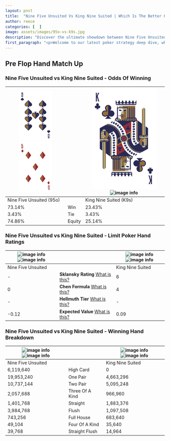 ```yaml
---
layout: post
title:  "Nine Five Unsuited Vs King Nine Suited | Which Is The Better Hand In Poker? A Complete Guide"
author: reece
categories: [  ]
image: assets/images/95o-vs-k9s.jpg
description: "Discover the ultimate showdown between Nine Five Unsuited and King Nine Suited in poker! Uncover the odds, strategies, and scenarios where one hand triumphs over the other. Get ready to up your poker game with this thrilling analysis."
first_paragraph: "<p>Welcome to our latest poker strategy deep dive, where we're pitting two distinct hands against each other in a high-stakes showdown: Nine Five Unsuited vs King Nine Suited.</p><p>In the dynamic world of poker, every decision counts, and knowing which hand holds the upper hand is key to your success at the table.</p><p>In this article, we'll dissect these two hands, explore the scenarios where one dominates the other, and equip you with the knowledge to make strategic choices that can tip the odds in your favor.</p><p>Get ready to unravel the intriguing dynamics of these poker hands and elevate your game to new heights.</p>"
---
```




[comment]: # (sp0)

## Pre Flop Hand Match Up

<div class="table hand-ratings" markdown="1"> 



### Nine Five Unsuited vs King Nine Suited - Odds Of Winning


    
| ![image info](assets/images/hand1/9.png) ![image info](assets/images/hand1/5o.png) |  | ![image info](assets/images/hand2/k.png) ![image info](assets/images/hand2/9s.png) |
| -------- | -------- | -------- |
| Nine Five Unsuited (95o) |  | King Nine Suited (K9s) |
| 73.14% | Win | 23.43% |
| 3.43% | Tie | 3.43% |
| 74.86% | Equity | 25.14% |




[comment]: # (sp1)



### Nine Five Unsuited vs King Nine Suited - Limit Poker Hand Ratings


    
| ![image info](https://www.riverpairs.com/assets/images/hand1/9.png) ![image info](https://www.riverpairs.com/assets/images/hand1/5o.png) |  | ![image info](https://www.riverpairs.com/assets/images/hand2/k.png) ![image info](https://www.riverpairs.com/assets/images/hand2/9s.png) |
| -------- | -------- | -------- |
| Nine Five Unsuited |  | King Nine Suited |
| - | **Sklansky Rating** [What is this?](/sklansky-rating-explained) | 6 |
| 0 | **Chen Formula** [What is this?](/chen-formula-explained) | 4 |
| - | **Hellmuth Tier** [What is this?](/Hellmuth-tier-explained) | - |
| -0.12 | **Expected Value** [What is this?](/expected-value-explained) | 0.09 |




[comment]: # (sp2)



### Nine Five Unsuited vs King Nine Suited - Winning Hand Breakdown


    
| ![image info](https://www.riverpairs.com/assets/images/hand1/9.png) ![image info](https://www.riverpairs.com/assets/images/hand1/5o.png) |  | ![image info](https://www.riverpairs.com/assets/images/hand2/k.png) ![image info](https://www.riverpairs.com/assets/images/hand2/9s.png) |
| -------- | -------- | -------- |
| Nine Five Unsuited |  | King Nine Suited |
| 6,119,640 | High Card | 0 |
| 19,953,240 | One Pair | 4,663,296 |
| 10,737,144 | Two Pair | 5,095,248 |
| 2,057,688 | Three Of A Kind | 966,960 |
| 1,401,768 | Straight | 1,883,376 |
| 3,984,768 | Flush | 1,097,508 |
| 743,256 | Full House | 683,640 |
| 49,104 | Four Of A Kind | 35,640 |
| 39,768 | Straight Flush | 14,964 |




[comment]: # (sp3)



</div>

[comment]: # (sp4)



[comment]: # (sp5)

